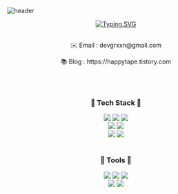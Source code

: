 ![header](https://capsule-render.vercel.app/api?type=venom&height=300&color=gradient&text=grxxn's%20github&textBg=false&animation=fadeIn)

<div align="center">  
  <a href="https://git.io/typing-svg"><img src="https://readme-typing-svg.demolab.com?font=Fira+Code&pause=1000&color=F7DB1D&random=false&width=435&lines=%F0%9F%91%A9%E2%80%8D%F0%9F%92%BB+3%EB%85%84%EC%B0%A8+%EC%9B%B9+%EA%B0%9C%EB%B0%9C%EC%9E%90+%EC%A0%84%EC%98%81%EC%A3%BC%EC%9E%85%EB%8B%88%EB%8B%A4+%F0%9F%91%A9%E2%80%8D%F0%9F%92%BB" alt="Typing SVG" /></a>
</div>

<br/>

<div align="center">
  <p>✉️ Email : devgrxxn@gmail.com</p>
  <p>📚 Blog : https://happytape.tistory.com</p>
</div>

<br/><br/>

<h3 align="center">💎 Tech Stack 💎</h3>
<div align="center">
  <img src="https://img.shields.io/badge/react-20232a.svg?style=for-the-badge&logo=react&logoColor=61DAFB" />
  <img src="https://img.shields.io/badge/javascript-F7DF1E.svg?style=for-the-badge&logo=javascript&logoColor=20232a" />
  <img src="https://img.shields.io/badge/typescript-3178C6.svg?style=for-the-badge&logo=typescript&logoColor=20232a" />
  <br/>
  <img src="https://img.shields.io/badge/redux-764ABC.svg?style=for-the-badge&logo=redux&logoColor=ddd" />
  <img src="https://img.shields.io/badge/styledcomponents-DB7093.svg?style=for-the-badge&logo=styledcomponents&logoColor=ddd" />
  <br/>
  <img src="https://img.shields.io/badge/html-E34F26.svg?style=for-the-badge&logo=html5&logoColor=ddd" />
  <img src="https://img.shields.io/badge/css-1572B6.svg?style=for-the-badge&logo=css3&logoColor=ddd" />
</div>

<br/>

<h3 align="center">🔧 Tools 🔧</h3>
<div align="center">
  <img src="https://img.shields.io/badge/vscode-5C2D91.svg?style=for-the-badge&logo=visualstudio&logoColor=ddd" />
  <img src="https://img.shields.io/badge/gitlab-FC6D26.svg?style=for-the-badge&logo=gitlab&logoColor=ddd" />
  <img src="https://img.shields.io/badge/git-F05032.svg?style=for-the-badge&logo=git&logoColor=ddd" />
  <br/>
  <img src="https://img.shields.io/badge/slack-4A154B.svg?style=for-the-badge&logo=slack&logoColor=ddd" />
  <img src="https://img.shields.io/badge/redmine-B32024.svg?style=for-the-badge&logo=redmine&logoColor=ddd" />
</div>

<br/>
